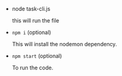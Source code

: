 
* node task-cli.js

    this will run the file

* `npm i` (optional)

    This will install the nodemon dependency.

* `npm start` (optional)

    To run the code.
